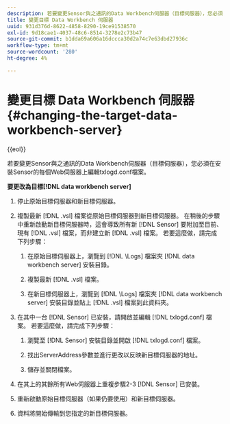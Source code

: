```yaml
---
description: 若要變更Sensor與之通訊的Data Workbench伺服器（目標伺服器），您必須在安裝Sensor的每個Web伺服器上編輯txlogd.conf檔案。
title: 變更目標 Data Workbench 伺服器
uuid: 931d376d-8622-4858-8290-19ce91538570
exl-id: 9d18cae1-4037-48c6-8514-3278e2c73b47
source-git-commit: b1dda69a606a16dccca30d2a74c7e63dbd27936c
workflow-type: tm+mt
source-wordcount: '280'
ht-degree: 4%

---
```


# 變更目標 Data Workbench 伺服器{#changing-the-target-data-workbench-server}

{{eol}}

若要變更Sensor與之通訊的Data Workbench伺服器（目標伺服器），您必須在安裝Sensor的每個Web伺服器上編輯txlogd.conf檔案。

**要更改為目標[!DNL data workbench server]**

1. 停止原始目標伺服器和新目標伺服器。
1. 複製最新 [!DNL .vsl] 檔案從原始目標伺服器到新目標伺服器。 在稍後的步驟中重新啟動新目標伺服器時，這會導致所有新 [!DNL Sensor] 要附加至目前、現有 [!DNL .vsl] 檔案，而非建立新 [!DNL .vsl] 檔案。 若要這麼做，請完成下列步驟：

   1. 在原始目標伺服器上，瀏覽到 [!DNL \Logs] 檔案夾 [!DNL data workbench server] 安裝目錄。

   1. 複製最新 [!DNL .vsl] 檔案。
   1. 在新目標伺服器上，瀏覽到 [!DNL \Logs] 檔案夾 [!DNL data workbench server] 安裝目錄並貼上 [!DNL .vsl] 檔案到此資料夾。

1. 在其中一台 [!DNL Sensor] 已安裝，請開啟並編輯 [!DNL txlogd.conf] 檔案。 若要這麼做，請完成下列步驟：

   1. 瀏覽至 [!DNL Sensor] 安裝目錄並開啟 [!DNL txlogd.conf] 檔案。

   1. 找出ServerAddress參數並進行更改以反映新目標伺服器的地址。
   1. 儲存並關閉檔案。

1. 在其上的其餘所有Web伺服器上重複步驟2-3 [!DNL Sensor] 已安裝。
1. 重新啟動原始目標伺服器（如果仍要使用）和新目標伺服器。
1. 資料將開始傳輸到您指定的新目標伺服器。
